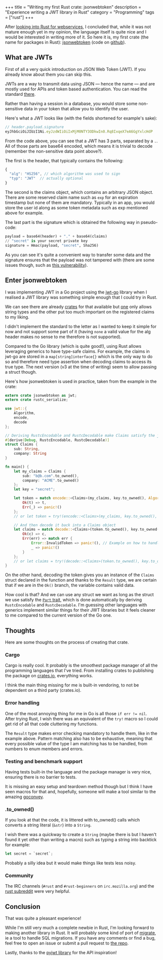 +++
title = "Writing my first Rust crate: jsonwebtoken"
description = "Experience writing a JWT library in Rust"
category = "Programming"
tags = ["rust"]
+++


After [looking into Rust for webservices](@/blog/2015-10-01_trying-rust-for-web-services.md), I concluded that, while it was not mature enough yet in my opinion, the language itself is quite nice and I would be interested in writing more of it. So here it is, my first crate (the name for packages in Rust): [jsonwebtoken](https://crates.io/crates/jsonwebtoken) (code on [github](https://github.com/keats/rust-jwt)).


## What are JWTs
First of all a very quick introduction on JSON Web Token (JWT). If you already know about them you can skip this.

JWTs are a way to transmit data using JSON — hence the name — and are mostly used for APIs and token based authentication. You can read the standard [there](http://self-issued.info/docs/draft-ietf-oauth-json-web-token.html).

Rather than having a session in a database, you would store some non-sensitive data in your token that allow you to identify the user.

Here's what a JWT looks like (with the fields shortened for example's sake):

```js
// header.payload.signature
eyJhbGciOiJIUzI1Ni.eyJzdWIiOiIxMjM0NTY3ODkwIn0.Rq8IxqeX7eA6GgYxlcHdP
```

From the code above, you can see that a JWT has 3 parts, separated by a `.`.
All of those parts are base64 encoded, which means it is trivial to decode (remember the non-sensitive data point above?).


The first is the header, that typically contains the following:
```js
{
  "alg": "HS256", // which algorithm was used to sign
  "typ": "JWT"  // actually optional
}
```

The second is the claims object, which contains an arbitrary JSON object. There are
some reserved claim name such as `exp` for an expiration timestamp but none of them are
mandatory. Typically in an app, you would store the user id along as some token metadata such as exp mentioned above for example.

The last part is the signature which is obtained the following way in pseudo-code:

```python
payload = base64(header) + "." + base64(claims)
// "secret" is your secret private key
signature = Hmac(payload, "secret", Sha256)
```

As you can see it's quite a convenient way to transfer some data and the signature ensures that the payload was not tampered with (there are some issues though, such as [this vulnerability](https://auth0.com/blog/2015/03/31/critical-vulnerabilities-in-json-web-token-libraries/)).


## Enter jsonwebtoken
I was implementing JWT in a Go project using the [jwt-go](https://github.com/dgrijalva/jwt-go) library when I realised a JWT library was something simple enough that I could try in Rust.

We can see there are already [crates](https://crates.io/search?q=jwt) for that available but [one](https://github.com/GildedHonour/frank_jwt) only allows string types and the other put too much important on the registered claims to my liking.

I didn't implement the standard to the letter as I wanted to keep it simple for now and not support some part of it (having `none` a valid value for the alg header makes no sense to me therefore is not supported).


Compared to the Go library (which is quite good!), using Rust allows leveraging generics to have type-safe claims.
For example, the claims in jwt-go are stored in a `map[string]interface{}` which is the only way to do so and therefore need type assertion when decoding claims to access its true type. The next version (v3 at the time of writing) seem to allow passing a struct though.

Here's how jsonwebtoken is used in practice, taken from the example in the crate:

```rust
extern crate jsonwebtoken as jwt;
extern crate rustc_serialize;

use jwt::{
    Algorithm,
    encode,
    decode
};

// Deriving RustcEncodable and RustcDecodable make Claims satisfy the jwt::Part trait
#[derive(Debug, RustcEncodable, RustcDecodable)]
struct Claims {
    sub: String,
    company: String
}

fn main() {
    let my_claims = Claims {
        sub: "b@b.com".to_owned(),
        company: "ACME".to_owned()
    };
    let key = "secret";

    let token = match encode::<Claims>(my_claims, key.to_owned(), Algorithm::HS256) {
        Ok(t) => t,
        Err(_) => panic!()
    };
    // or let token = try!(encode::<Claims>(my_claims, key.to_owned(), Algorithm::HS256));

    // And then decode it back into a Claims object
    let claims = match decode::<Claims>(token.to_owned(), key.to_owned(), Algorithm::HS256) {
        Ok(c) => c,
        Err(err) => match err {
            Error::InvalidToken => panic!(), // Example on how to handle a specific error
            _ => panic!()
        }
    };
    // or let claims = try!(decode::<Claims>(token.to_owned(), key.to_owned(), Algorithm::HS256));
}
```

On the other hand, decoding the token gives you an instance of the `Claims` struct declared in the function and thanks to the `Result` type, we are certain that if we are in the `Ok()` branch, the variable contains valid data.

How cool is that? And we can use any struct we want as long as the struct we use satisfy the [`Part` trait](https://github.com/Keats/rust-jwt/blob/6ae77c0b068328c47febe4169d6d28c0c66ba101/src/lib.rs#L29-L47), which is done automatically by deriving `RustcEncodable` and `RustcDecodable`.
I'm guessing other languages with generics implement similar things for their JWT libraries but it feels cleaner to me compared to the current version of the Go one.


## Thoughts
Here are some thoughts on the process of creating that crate.


### Cargo
Cargo is really cool. It probably is the smoothest package manager of all the programming languages that I've tried.
From installing crates to publishing the package on [crates.io](https://crates.io/), everything works.

I think the main thing missing for me is built-in vendoring, to not be dependent on a third party (crates.io).


### Error handling
One of the most annoying thing for me in Go is all those `if err != nil`. After trying Rust, I wish there was an equivalent of the `try!` macro so I could get rid of all that code cluttering my functions.

The `Result` type makes error checking mandatory to handle them, like in the example above. Pattern matching also has to be exhaustive, meaning that every possible value of the type I am matching has to be handled, from numbers to enum members and errors.


### Testing and benchmark support
Having tests built-in the language and the package manager is very nice, ensuring there is no barrier to tests.

It is missing an easy setup and teardown method though but I think I have seen macros for that and, hopefully, someone will make a tool similar to the amazing [goconvey](https://github.com/smartystreets/goconvey).


### .to_owned()
If you look at that the code, it is littered with to_owned() calls which converts a string literal (`&str`) into a `String`.

I wish there was a quickway to create a `String` (maybe there is but I haven't found it yet other than writing a macro) such as typing a string into backtick for example:

```rust
let secret = `secret`;
```
Probably a silly idea but it would make things like tests less noisy.


### Community
The IRC channels (`#rust` and `#rust-beginners` on `irc.mozilla.org`) and the [rust subreddit](https://www.reddit.com/r/rust) were very helpful.


## Conclusion
That was quite a pleasant experience!

While I'm still very much a complete newbie in Rust, I'm looking forward to making another library in Rust.
It will probably some kind of port of [migrate](https://github.com/mattes/migrate), ie a tool to handle SQL migrations.
If you have any comments or find a bug, feel free to open an issue or submit a pull request to [the repo](https://github.com/keats/rust-jwt).

Lastly, thanks to the [pyjwt library](https://github.com/jpadilla/pyjwt) for the API inspiration!
